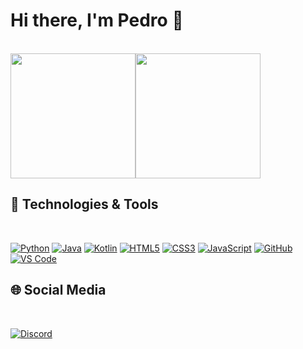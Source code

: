 # Hi there, I'm Pedro 👋 
<br />
<div style="display: flex; flex-direction: row; align-items: center;">
  <img src="https://github-readme-stats.vercel.app/api?username=anuraghazra&show_icons=true&theme=tokyonight" height="200" />
  <img src="https://github-readme-stats.vercel.app/api/top-langs/?username=PedroMoreira-a22002701&layout=compact&theme=tokyonight" height="200" />
</div>

## 🔧 Technologies & Tools
<br />

[![Python](https://img.shields.io/badge/-Python-3776AB?style=flat-square&logo=python&logoColor=white)](https://python.org/)
[![Java](https://img.shields.io/badge/-Java-007396?style=flat-square&logo=java&logoColor=white)](https://java.com/)
[![Kotlin](https://img.shields.io/badge/-Kotlin-0095D5?style=flat-square&logo=kotlin&logoColor=white)](https://kotlinlang.org/)
[![HTML5](https://img.shields.io/badge/-HTML5-E34F26?style=flat-square&logo=html5&logoColor=white)](https://developer.mozilla.org/en-US/docs/Glossary/HTML5)
[![CSS3](https://img.shields.io/badge/-CSS3-1572B6?style=flat-square&logo=css3&logoColor=white)](https://developer.mozilla.org/en-US/docs/Web/CSS)
[![JavaScript](https://img.shields.io/badge/-JavaScript-F7DF1E?style=flat-square&logo=javascript&logoColor=black)](https://developer.mozilla.org/en-US/docs/Web/JavaScript)
[![GitHub](https://img.shields.io/badge/-GitHub-181717?style=flat-square&logo=github&logoColor=white)](https://github.com/)
[![VS Code](https://img.shields.io/badge/-VS_Code-007ACC?style=flat-square&logo=visual-studio-code&logoColor=white)](https://code.visualstudio.com/)

## 🌐 Social Media
<br />

[![Discord](https://img.shields.io/badge/-Discord-7289DA?style=flat-square&logo=discord&logoColor=white)](https://discordapp.com/users/323271271678738434)
